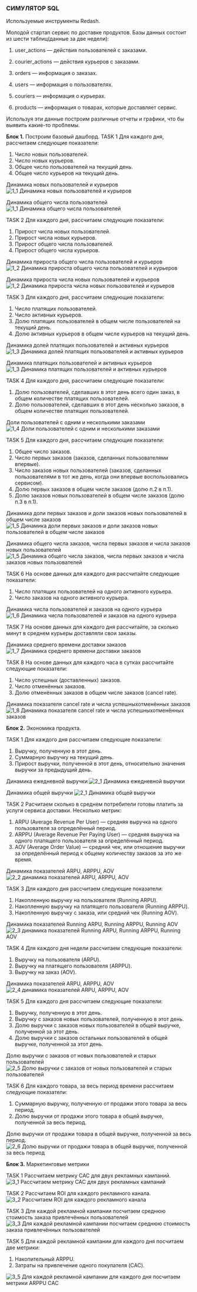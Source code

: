 ### СИМУЛЯТОР SQL 
Используемые инструменты Redash.

Молодой стартап  сервис по доставке продуктов. Базы данных состоит из шести таблиц(данные за две недели):

1. user_actions — действия пользователей с заказами. 

2. courier_actions — действия курьеров с заказами.

3. orders — информация о заказах.

4. users — информация о пользователях.

5. couriers — информация о курьерах.

6. products — информация о товарах, которые доставляет сервис.


Используя эти данные построим различные отчеты и графики, что бы выявить 
какие-то проблемы.


**Блок 1.** 
Построим базовый дашборд.
TASK 1
Для каждого дня, рассчитаем следующие показатели:
1. Число новых пользователей.
2. Число новых курьеров.
3. Общее число пользователей на текущий день.
4. Общее число курьеров на текущий день.

Динамика новых пользователей и курьеров
![1_1 Динамика новых пользователей и курьеров](https://github.com/TODUR8/SQL/assets/156222635/e63d5f1e-1945-4fb0-bcba-f744a62acae3)

Динамика общего числа пользователей
![1_1 Динамика общего числа пользователей](https://github.com/TODUR8/SQL/assets/156222635/8eba2712-a550-4151-8791-53971accc388)


TASK 2
Для каждого дня, рассчитаем следующие показатели:
1. Прирост числа новых пользователей.
2. Прирост числа новых курьеров.
3. Прирост общего числа пользователей.
4. Прирост общего числа курьеров.

Динамика прироста общего числа пользователей и курьеров
![1_2 Динамика прироста общего числа пользователей и курьеров](https://github.com/TODUR8/SQL/assets/156222635/a9d39c79-7534-47c9-9db2-1126a06ba2c3)

Динамика прироста числа новых пользователей и курьеров
![1_2 Динамика прироста числа новых пользователей и курьеров](https://github.com/TODUR8/SQL/assets/156222635/ff168e63-1d95-4f22-a8ee-2890f12f2c13)


TASK 3
Для каждого дня, рассчитаем следующие показатели:
1. Число платящих пользователей.
2. Число активных курьеров.
3. Долю платящих пользователей в общем числе пользователей на текущий день.
4. Долю активных курьеров в общем числе курьеров на текущий день.

Динамика долей платящих пользователей и активных курьеров
![1_3 Динамика долей платящих пользователей и активных курьеров](https://github.com/TODUR8/SQL/assets/156222635/091a0733-c01e-43a7-88da-26942e264d8f)

Динамика платящих пользователей и активных курьеров
![1_3 Динамика платящих пользователей и активных курьеров](https://github.com/TODUR8/SQL/assets/156222635/ec127d25-8b24-44c4-bd44-03acda99c4dc)


TASK 4
Для каждого дня, рассчитаем следующие показатели:
1. Долю пользователей, сделавших в этот день всего один заказ, в общем количестве платящих пользователей.
2. Долю пользователей, сделавших в этот день несколько заказов, в общем количестве платящих пользователей.
   
Доли пользователей с одним и несколькими заказами
![1_4 Доли пользователей с одним и несколькими заказами](https://github.com/TODUR8/SQL/assets/156222635/f26f560e-5f02-4201-b320-540215616bf8)


TASK 5
Для каждого дня, рассчитаем следующие показатели:
1. Общее число заказов.
2. Число первых заказов (заказов, сделанных пользователями впервые).
3. Число заказов новых пользователей (заказов, сделанных пользователями в тот же день, когда они впервые воспользовались сервисом).
4. Долю первых заказов в общем числе заказов (долю п.2 в п.1).
5. Долю заказов новых пользователей в общем числе заказов (долю п.3 в п.1).

Динамика доли первых заказов и доли заказов новых пользователей в общем числе заказов
![1_5 Динамика доли первых заказов и доли заказов новых пользователей в общем числе заказов](https://github.com/TODUR8/SQL/assets/156222635/15051a02-52cb-4801-9601-ee8d18ed6738)

Динамика общего числа заказов, числа первых заказов и числа заказов новых пользователей
![1_5 Динамика общего числа заказов, числа первых заказов и числа заказов новых пользователей](https://github.com/TODUR8/SQL/assets/156222635/a7d1021f-bde5-420b-a545-4d9cdddd749e)


TASK 6
На основе данных для каждого дня рассчитайте следующие показатели:
1. Число платящих пользователей на одного активного курьера.
2. Число заказов на одного активного курьера.

Динамика числа пользователей и заказов на одного курьера
![1_6 Динамика числа пользователей и заказов на одного курьера](https://github.com/TODUR8/SQL/assets/156222635/4aca3eba-abe2-4b50-8f1b-b24a427fee95)


TASK 7
На основе данных для каждого дня рассчитайте, за сколько минут в среднем курьеры доставляли свои заказы.

Динамика среднего времени доставки заказов
![1_7 Динамика среднего времени доставки заказов](https://github.com/TODUR8/SQL/assets/156222635/a6614d94-d5cd-4092-af22-fa2e1c2848cb)

TASK 8
На основе данных для каждого часа в сутках рассчитайте следующие показатели:
1. Число успешных (доставленных) заказов.
2. Число отменённых заказов.
3. Долю отменённых заказов в общем числе заказов (cancel rate).

Динамика показателя cancel rate и числа успешныхотменённых заказов
![1_8 Динамика показателя cancel rate и числа успешныхотменённых заказов](https://github.com/TODUR8/SQL/assets/156222635/2a2ce7aa-0a4a-43bd-a458-e167ddaaacb3)


**Блок 2.** 
Экономика продукта.

TASK 1
Для каждого дня рассчитаем следующие показатели:
1. Выручку, полученную в этот день.
2. Суммарную выручку на текущий день.
3. Прирост выручки, полученной в этот день, относительно значения выручки за предыдущий день.

Динамика ежедневной выручки
![2_1 Динамика ежедневной выручки](https://github.com/TODUR8/SQL/assets/156222635/d1a64c12-bc8c-4afe-9f87-3ca978a948ee)

Динамика общей выручки
![2_1 Динамика общей выручки](https://github.com/TODUR8/SQL/assets/156222635/09e0c276-6f9f-441e-b8c3-3ebc3f143c23)


TASK 2
Расчитаем сколько в среднем потребители готовы платить за услуги сервиса доставки. Несколько метрик:
1. ARPU (Average Revenue Per User) — средняя выручка на одного пользователя за определённый период.
2. ARPPU (Average Revenue Per Paying User) — средняя выручка на одного платящего пользователя 
    за определённый период.
3. AOV (Average Order Value) — средний чек, или отношение выручки за определённый период к 
    общему количеству заказов за это же время.

Динамика показателей ARPU, ARPPU, AOV
![2_2 динамика показателей ARPU, ARPPU, AOV](https://github.com/TODUR8/SQL/assets/156222635/49e3599f-0d1b-4f00-a603-a41a611eca56)


TASK 3
Для каждого дня рассчитаем следующие показатели:
1. Накопленную выручку на пользователя (Running ARPU).
2. Накопленную выручку на платящего пользователя (Running ARPPU).
3. Накопленную выручку с заказа, или средний чек (Running AOV).

Динамика показателей Running ARPU, Running ARPPU, Running AOV
![2_3 динамика показателей Running ARPU, Running ARPPU, Running AOV](https://github.com/TODUR8/SQL/assets/156222635/a6e191a2-2e99-4ca0-aee8-0207f1fe69f4)


TASK 4
Для каждого дня недели рассчитаем следующие показатели:
1. Выручку на пользователя (ARPU).
2. Выручку на платящего пользователя (ARPPU).
3. Выручку на заказ (AOV).

Динамика показателей ARPU, ARPPU, AOV
![2_4 динамика показателей ARPU, ARPPU, AOV](https://github.com/TODUR8/SQL/assets/156222635/b394690c-5bab-4245-95ea-1dc329f8ba82)


TASK 5
Для каждого дня рассчитаем следующие показатели:
1. Выручку, полученную в этот день.
2. Выручку с заказов новых пользователей, полученную в этот день.
3. Долю выручки с заказов новых пользователей в общей выручке, полученной за этот день.
4. Долю выручки с заказов остальных пользователей в общей выручке, полученной за этот день.

Долю выручки с заказов от новых пользователей и старых пользователей
![2_5 Долю выручки с заказов от новых пользователей и старых пользователей](https://github.com/TODUR8/SQL/assets/156222635/a07b0176-e0a3-4675-93d5-8a704e1a7bd1)


TASK 6
Для каждого товара, за весь период времени рассчитаем следующие показатели:
1. Суммарную выручку, полученную от продажи этого товара за весь период.
2. Долю выручки от продажи этого товара в общей выручке, полученной за весь период.

Долю выручки от продажи товара в общей выручке, полученной за весь период.
![2_6 Долю выручки от продажи товара в общей выручке, полученной за весь период](https://github.com/TODUR8/SQL/assets/156222635/c60a0ee2-11dc-4aec-a3f5-df50454085f0)


**Блок 3.** 
Маркетинговые метрики

TASK 1
Рассчитаем метрику CAC для двух рекламных кампаний.
![3_1 Рассчитаем метрику CAC для двух рекламных кампаний](https://github.com/TODUR8/SQL/assets/156222635/f081f026-9706-4876-b1e3-9de17218ade6)


TASK 2
Рассчитаем ROI для каждого рекламного канала.
![3_2 Рассчитаем ROI для каждого рекламного канала](https://github.com/TODUR8/SQL/assets/156222635/30b4061a-adf9-4eda-b30e-bf7b5d94b005)


TASK 3
Для каждой рекламной кампании посчитаем среднюю стоимость заказа привлечённых пользователей
![3_3 Для каждой рекламной кампании посчитаем среднюю стоимость заказа привлечённых пользователей](https://github.com/TODUR8/SQL/assets/156222635/83417d1c-d27d-4051-afe4-c7c9827e2057)


TASK 5
Для каждой рекламной кампании для каждого дня посчитаем две метрики:
1. Накопительный ARPPU.
2. Затраты на привлечение одного покупателя (CAC).

![3_5 Для каждой рекламной кампании для каждого дня посчитаем метрики ARPPU CAC](https://github.com/TODUR8/SQL/assets/156222635/3d33b05a-d44d-4f79-acb0-953b1369c83a)
